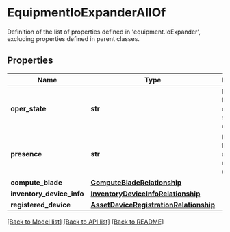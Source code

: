 # EquipmentIoExpanderAllOf

Definition of the list of properties defined in 'equipment.IoExpander', excluding properties defined in parent classes.
## Properties
Name | Type | Description | Notes
------------ | ------------- | ------------- | -------------
**oper_state** | **str** | Identifies the operational state of I/O expander. | [optional] [readonly] 
**presence** | **str** | Identifies the availability of I/O expander. | [optional] [readonly] 
**compute_blade** | [**ComputeBladeRelationship**](ComputeBladeRelationship.md) |  | [optional] 
**inventory_device_info** | [**InventoryDeviceInfoRelationship**](InventoryDeviceInfoRelationship.md) |  | [optional] 
**registered_device** | [**AssetDeviceRegistrationRelationship**](AssetDeviceRegistrationRelationship.md) |  | [optional] 

[[Back to Model list]](../README.md#documentation-for-models) [[Back to API list]](../README.md#documentation-for-api-endpoints) [[Back to README]](../README.md)


